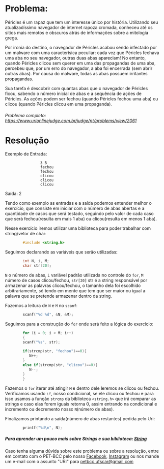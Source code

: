 # Problema:

Péricles é um rapaz que tem um interesse único por história. Utilizando seu atualizadíssimo navegador de internet rapoza cromada, conheceu até os sitios mais remotos e obscuros atrás de informações sobre a mitologia grega.

Por ironia do destino, o navegador de Péricles acabou sendo infectado por um malware com uma caracterísica peculiar: cada vez que Péricles fechava uma aba no seu navegador, outras duas abas apareciam! No entanto, quando Péricles clicou sem querer em uma das propagandas de uma aba, percebeu que, por um erro do navegador, a aba foi encerrada (sem abrir outras abas). Por causa do malware, todas as abas possuem irritantes propagandas.

Sua tarefa é descobrir com quantas abas que o navegador de Péricles ficou, sabendo o número inicial de abas e a sequência de ações de Péricles. As ações podem ser fechou (quando Péricles fechou uma aba) ou clicou (quando Péricles clicou em uma propaganda).

###### Problema completo: https://www.urionlinejudge.com.br/judge/pt/problems/view/2061

# Resolução

Exemplo de Entrada:

                    3 5
                    fechou
                    fechou
                    clicou
                    clicou
                    clicou
Saída: 2 

Tendo como exemplo as entradas e a saída podemos entender melhor o exercício, que consiste em iniciar com o número de abas abertas e a quantidade de casos que será testado, seguindo pelo valor de cada caso que será fechou(resulta em mais 1 aba) ou clicou(resulta em menos 1 aba).

Nesse exercício iremos utilizar uma biblioteca para poder trabalhar com string/vetor de char:

```c
        #include <string.h>
```

Seguimos declarando as variáveis que serão utilizadas:

```c
        int N, i, M;
        char str[20];
```
`N` o número de abas, `i` variável padrão utilizada no controle do `for`, `M` número de casos clicou/fechou, `str[20]` str é a string responsável por armazenar as palavras clicou/fechou, o tamanho dela foi escolhido arbitrariamente, só tendo em mente que tem que ser maior ou igual a palavra que se pretende armazenar dentro da string.

Fazemos a leitura de `N` e `M` no `scanf`:

```c
        scanf("%d %d", &N, &M);
```

Seguimos para a construção do `for` onde será feito a lógica do exercício:

```c
        for (i = 0; i < M; i++)
        {
        scanf("%s", str);
      
        if(strcmp(str, "fechou")==0){
           N++;
        }
        else if(strcmp(str, "clicou")==0){
           N--;
        }
        }
```
Fazemos o `for` iterar até atingir `M` e dentro dele leremos se clicou ou fechou. Verificamos usando `if`, nosso condicional, se ele clicou ou fechou e para isso usamos a função `strcmp` da biblioteca `<string.h>` que irá comparar as strings e caso elas forem iguais retorna 0, assim entrando na condicional e incremento ou decremento nosso `N`(número de abas). 

Finalizamos printando a saída(número de abas restantes) pedida pelo Uri:

```c
        printf("%d\n", N);
```

##### Para aprender um pouco mais sobre Strings e sua biblioteca: [String](http://linguagemc.com.br/a-biblioteca-string-h/)

Caso tenha alguma dúvida sobre este problema ou sobre a resolução, entre em contato com o PET-BCC pelo nosso
[Facebook](https://www.facebook.com/petbcc/),
[Instagram](https://www.instagram.com/petbcc.ufscar/)
ou nos mande um e-mail com o assunto "URI" para petbcc.ufscar@gmail.com